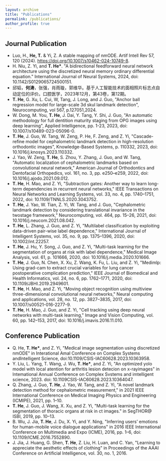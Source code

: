 ```yaml
---
layout: archive
title: "Publications"
permalink: /publications/
author_profile: true
---
```

## Journal Publication
- Luo, H., **He, T.** & Yi, Z. A stable mapping of nmODE. Artif Intell Rev 57, 120 (2024). https://doi.org/10.1007/s10462-024-10749-8.
- H. Niu, Z. Yi, and **T. He\***. "A bidirectional feedforward neural network architecture using the discretized neural memory ordinary differential equation." International Journal of Neural Systems, 2024, doi: 10.1142/S0129065724500151.
- 邱韬，**何涛**，张强，肖雨璇，郭维华。基于人工智能技术的面相照片标志点自动定位的评价。口腔医学，2023年12月，第43卷，第12期。
- **T. He**, G. Xu, L. Cui, W, Tang, J. Long, and J. Guo, "Anchor ball regression model for large-scale 3d skul landmark detection", Neurocomputing, vol 567, p.127051,2024.
- W. Dong, M. You, **T. He**, J. Dai, Y. Tang, Y. Shi, J. Guo, "An automatic methodology for full dentition maturity staging from OPG images using deep learning", Applied Intelligence, pp. 1-23, 2023, doi: 10.1007/s10489-023-05096-0.
- **T. He**, J. Guo, W. Tang, W. Zeng, P. He, F. Zeng, and Z. Yi, "Cascade-refine model for cephalometric landmark detection in high-resolution orthodontic images", Knowledge-Based Systems, p. 110332, 2023, doi: 10.1016/j.knosys.2023.110332.
- J. Yao, W. Zeng, **T. He**, S. Zhou, Y. Zhang, J. Guo, and W. Tang, "Automatic localization of cephalometric landmarks based on convolutional neural network," American Journal of Orthodontics and Dentofacial Orthopedics, vol. 161, no. 3, pp. e250–e259, 2022, doi: 10.1016/j.ajodo.2021.09.012.
- **T. He**, H. Mao, and Z. Yi, "Subtraction gates: Another way to learn long-term dependencies in recurrent neural networks," IEEE Transactions on Neural Networks and Learning Systems, vol. 33, no. 4, pp. 1740–1751, 2022, doi: 10.1109/TNNLS.2020.3043752.
- **T. He**, J. Yao, W. Tian, Z. Yi, W. Tang, and J. Guo, "Cephalometric landmark detection by considering translational invariance in the twostage framework," Neurocomputing, vol. 464, pp. 15–26, 2021, doi: 10.1016/j.neucom.2021.08.042.
- **T. He**, L. Zhang, J. Guo, and Z. Yi, "Multilabel classification by exploiting data-driven pair-wise label dependence," International Journal of Intelligent Systems, vol. 35, no. 9, pp. 1375–1396, 2020, doi: 10.1002/int.22257.
- **T. He**, J. Hu, Y. Song, J. Guo, and Z. Yi, "Multi-task learning for the segmentation of organs at risk with label dependence," Medical Image Analysis, vol. 61, p. 101666, 2020, doi: 10.1016/j.media.2020.101666.
- **T. He**, J. Guo, N. Chen, X. Xu, Z. Wang, K. Fu, L. Liu, and Z. Yi, "Medimlp: Using grad-cam to extract crucial variables for lung cancer postoperative complication prediction," IEEE Journal of Biomedical and Health Informatics, vol. 24, no. 6, pp. 1762–1771, 2020, doi: 10.1109/JBHI.2019.2949601.
- **T. He**, H. Mao, and Z. Yi, "Moving object recognition using multiview three-dimensional convolutional neural networks," Neural computing and applications, vol. 28, no. 12, pp. 3827–3835, 2017, doi: 10.1007/s00521-016-2277-9.
- **T. He**, H. Mao, J. Guo, and Z. Yi, "Cell tracking using deep neural networks with multi-task learning," Image and Vision Computing, vol. 60, pp. 142–153, 2017, doi: 10.1016/j.imavis.2016.11.010.

## Conference Publication
- Q. He, **T. He\***, and Z. Yi, "Medical image segmentation using discretized nmODE" in Interational Amal Conference on Complex Systems andIntelligent Science, doi:10.1109/CSIS-IAC60628.2023.10363958.
- Y. Liu, L. Yang, T. Wang, J. Wu, **T. He\***, and Z. Yi, "An optimized yolo model with local atention for arthritis lesion detecion on x-rayimages" in lntemational Annual Conference on Complex Svstems and imtelligent science, 2023. doi: 10.1109CSIS-IAC60628.2023.10364047.
- Q. Zhang, J. Guo, **T. He**, J. Yao, W. Tang, and Z. Yi, "A novel landmark detection method for cephalometric measurement," in 2021 IEEE International Conference on Medical Imaging Physics and Engineering (ICMIPE), 2021, pp. 1–10.
- **T. He**, J. Guo, J. Wang, X. Xu, and Z. Yi, "Multi-task learning for the segmentation of thoracic organs at risk in ct images." in SegTHOR@ ISBI, 2019, pp. 10–13.
- B. Wu, J. Jia, **T. He**, J. Du, X. Yi, and Y. Ning, "Inferring users’ emotions for human-mobile voice dialogue applications" in 2016 IEEE International Conference on Multimedia and Expo (ICME), 2016, pp. 1–6, doi: 10.1109/ICME.2016.7552890.
- J. Jia, J. Huang, G. Shen, **T. He**, Z. Liu, H. Luan, and C. Yan, "Learning to appreciate the aesthetic effects of clothing" in Proceedings of the AAAI Conference on Artificial Intelligence, vol. 30, no. 1, 2016.
